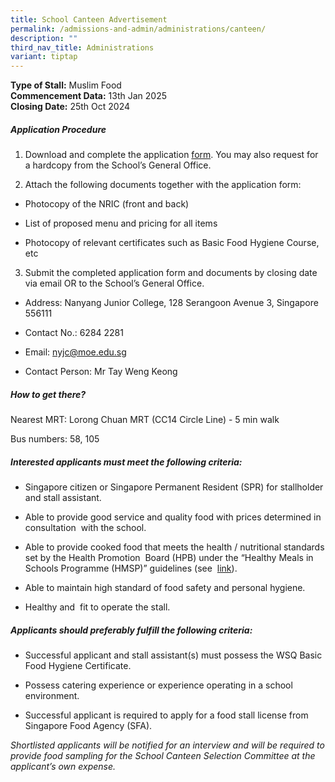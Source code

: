 ```yaml
---
title: School Canteen Advertisement
permalink: /admissions-and-admin/administrations/canteen/
description: ""
third_nav_title: Administrations
variant: tiptap
---
```

<p><strong>Type of Stall:</strong> Muslim Food
<br><strong>Commencement Data:</strong> 13th Jan 2025
<br><strong>Closing Date:</strong> 25th Oct 2024</p>
<h5>Application Procedure</h5>
<ol>
<li>
<p>Download and complete the application <a href="/files/Application_for_Canteen_Stall_in_Existing_School.pdf" rel="noopener noreferrer nofollow" target="_blank">form</a>.
You may also request for a hardcopy from the School’s General Office.</p>
</li>
<li>
<p>Attach the following documents together with the application form:</p>
</li>
</ol>
<ul data-tight="true" class="tight">
<li>
<p>Photocopy of the NRIC (front and back)</p>
</li>
<li>
<p>List of proposed menu and pricing for all items</p>
</li>
<li>
<p>Photocopy of relevant certificates such as Basic Food Hygiene Course,
etc</p>
</li>
</ul>
<ol start="3" data-tight="true" class="tight">
<li>
<p>Submit the completed application form and documents by closing date via
email OR to the School’s General Office.</p>
</li>
</ol>
<ul data-tight="true" class="tight">
<li>
<p>Address: Nanyang Junior College, 128 Serangoon Avenue 3, Singapore 556111</p>
</li>
<li>
<p>Contact No.: 6284 2281</p>
</li>
<li>
<p>Email: <a href="mailto:nyjc@moe.edu.sg" rel="noopener noreferrer nofollow" target="_blank">nyjc@moe.edu.sg</a>
</p>
</li>
<li>
<p>Contact Person: Mr Tay Weng Keong</p>
</li>
</ul>
<h5>How to get there?</h5>
<p>Nearest MRT: Lorong Chuan MRT (CC14 Circle Line) - 5 min walk</p>
<p>Bus numbers: 58, 105</p>
<h5>Interested applicants must meet the following criteria:</h5>
<ul>
<li>
<p>Singapore citizen or Singapore Permanent Resident (SPR) for stallholder
and stall assistant.</p>
</li>
<li>
<p>Able to provide good service and quality food with prices determined in
consultation &nbsp;with the school.</p>
</li>
<li>
<p>Able to provide cooked food that meets the health / nutritional standards
set by the Health Promotion &nbsp;Board (HPB) under the “Healthy Meals
in Schools Programme (HMSP)” guidelines (see &nbsp;<a href="https://www.hpb.gov.sg/schools/school-programmes/healthy-meals-in-schools-programme" rel="noopener noreferrer nofollow" target="_blank">link</a>).</p>
</li>
<li>
<p>Able to maintain high standard of food safety and personal hygiene.</p>
</li>
<li>
<p>Healthy and &nbsp;fit to operate the stall.</p>
</li>
</ul>
<h5>Applicants should preferably fulfill the following criteria:</h5>
<ul data-tight="true" class="tight">
<li>
<p>Successful applicant and stall assistant(s) must possess the WSQ Basic
Food Hygiene Certificate.</p>
</li>
<li>
<p>Possess catering experience or experience operating in a school environment.</p>
</li>
<li>
<p>Successful applicant is required to apply for a food stall license from
Singapore Food Agency (SFA).</p>
</li>
</ul>
<p><em>Shortlisted applicants will be notified for an interview and will be required to provide food sampling for the School Canteen Selection Committee at the applicant’s own expense.</em>
</p>